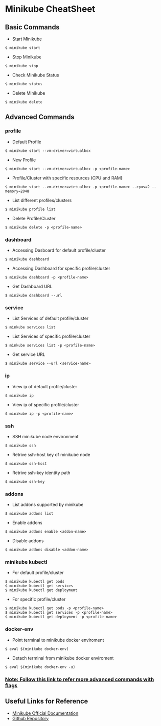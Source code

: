 # Minikube CheatSheet
## Basic Commands
* Start Minikube
```
$ minikube start
```
* Stop Minikube
```
$ minikube stop
```
* Check Minikube Status
```
$ minikube status
```
* Delete Minikube
```
$ minikube delete
```
## Advanced Commands
### profile
* Default Profile
```
$ minikube start --vm-driver=virtualbox
```
* New Profile
```
$ minikube start --vm-driver=virtualbox -p <profile-name>
```

* Profile/Cluster with specific resources (CPU and RAM)
```
$ minikube start --vm-driver=virtualbox -p <profile-name> --cpus=2 --memory=2048
```
* List different profiles/clusters
```
$ minikube profile list
```
* Delete Profile/Cluster
```
$ minikube delete -p <profile-name>
```
### dashboard
* Accessing Dasboard for default profile/cluster
```
$ minikube dashboard
```
* Accessing Dashboard for specific profile/cluster
```
$ minikube dashboard -p <profile-name>
```
* Get Dashboard URL
```
$ minikube dashboard --url
```
### service
* List Services of default profile/cluster
```
$ minkube services list 
```
* List Services of specific profile/cluster
```
$ minkube services list -p <profile-name>
```
* Get service URL
```
$ minikube service --url <service-name>
```
### ip
* View ip of default profile/cluster
```
$ minikube ip
```
* View ip of specific profile/cluster
```
$ minikube ip -p <profile-name>
```
### ssh
* SSH minikube node environment
```
$ minikube ssh
```
* Retrive ssh-host key of minikube node
```
$ minikube ssh-host
```
* Retrive ssh-key identity path
```
$ minikube ssh-key
```
### addons
* List addons supported by minikube
```
$ minikube addons list
```
* Enable addons
```
$ minikube addons enable <addon-name>
```
* Disable addons
```
$ minikube addons disable <addon-name>
```
### minikube kubectl
* For default profile/cluster
```
$ minikube kubectl get pods
$ minikube kubectl get services
$ minikube kubectl get deployment
```
* For specific profile/cluster
```
$ minikube kubectl get pods -p <profile-name>
$ minikube kubectl get services -p <profile-name>
$ minikube kubectl get deployment -p <profile-name>
```
### docker-env
* Point terminal to minikube docker enviroment
```
$ eval $(minikube docker-env)
```
* Detach terminal from minikube docker enviroment
```
$ eval $(minikube docker-env -u)
```
###  [Note: Follow this link to refer more advanced commands with flags](https://minikube.sigs.k8s.io/docs/commands/)

## Useful Links for Reference 
* [Minikube Official Documentation](https://minikube.sigs.k8s.io/docs/)
* [Github Repository](https://github.com/kubernetes/minikube)
